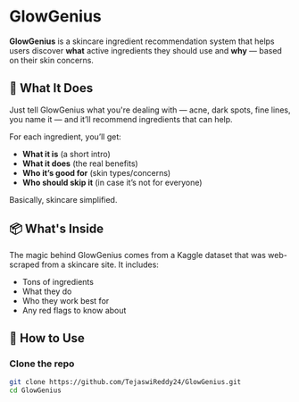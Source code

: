 # GlowGenius

**GlowGenius** is a skincare ingredient recommendation system that helps users discover **what** active ingredients they should use and **why** — based on their skin concerns.

## 💬 What It Does

Just tell GlowGenius what you're dealing with — acne, dark spots, fine lines, you name it — and it’ll recommend ingredients that can help.

For each ingredient, you’ll get:
- **What it is** (a short intro)
- **What it does** (the real benefits)
- **Who it’s good for** (skin types/concerns)
- **Who should skip it** (in case it’s not for everyone)

Basically, skincare simplified.



## 📦 What's Inside

The magic behind GlowGenius comes from a Kaggle dataset that was web-scraped from a skincare site. It includes:
- Tons of ingredients
- What they do
- Who they work best for
- Any red flags to know about


## 🚀 How to Use

### Clone the repo
```bash
git clone https://github.com/TejaswiReddy24/GlowGenius.git
cd GlowGenius

